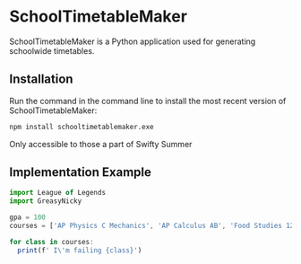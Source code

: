 # SchoolTimetableMaker
SchoolTimetableMaker is a Python application used for generating schoolwide timetables.

## Installation
Run the command in the command line to install the most recent version of SchoolTimetableMaker:

```sh
npm install schooltimetablemaker.exe
```

Only accessible to those a part of Swifty Summer

## Implementation Example
```js
import League of Legends
import GreasyNicky

gpa = 100
courses = ['AP Physics C Mechanics', 'AP Calculus AB', 'Food Studies 12']

for class in courses:
  print(f' I\'m failing {class}')
```


